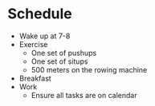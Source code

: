 # Schedule

- Wake up at 7-8
- Exercise
    - One set of pushups
    - One set of situps
    - 500 meters on the rowing machine
- Breakfast
- Work
    - Ensure all tasks are on calendar

